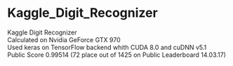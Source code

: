 # Kaggle_Digit_Recognizer
Kaggle Digit Recognizer  
Calculated on Nvidia GeForce GTX 970  
Used keras on TensorFlow backend whith CUDA 8.0 and cuDNN v5.1    
Public Score 0.99514 (72 place out of 1425 on Public Leaderboard 14.03.17)  
